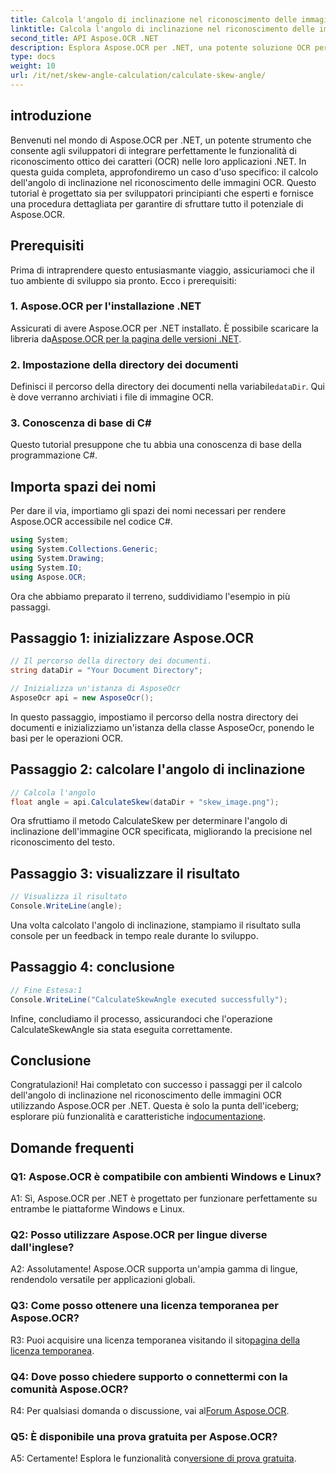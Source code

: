 ```yaml
---
title: Calcola l'angolo di inclinazione nel riconoscimento delle immagini OCR
linktitle: Calcola l'angolo di inclinazione nel riconoscimento delle immagini OCR
second_title: API Aspose.OCR .NET
description: Esplora Aspose.OCR per .NET, una potente soluzione OCR per il riconoscimento accurato del testo nelle tue applicazioni C#.
type: docs
weight: 10
url: /it/net/skew-angle-calculation/calculate-skew-angle/
---
```

## introduzione

Benvenuti nel mondo di Aspose.OCR per .NET, un potente strumento che consente agli sviluppatori di integrare perfettamente le funzionalità di riconoscimento ottico dei caratteri (OCR) nelle loro applicazioni .NET. In questa guida completa, approfondiremo un caso d'uso specifico: il calcolo dell'angolo di inclinazione nel riconoscimento delle immagini OCR. Questo tutorial è progettato sia per sviluppatori principianti che esperti e fornisce una procedura dettagliata per garantire di sfruttare tutto il potenziale di Aspose.OCR.

## Prerequisiti

Prima di intraprendere questo entusiasmante viaggio, assicuriamoci che il tuo ambiente di sviluppo sia pronto. Ecco i prerequisiti:

### 1. Aspose.OCR per l'installazione .NET

 Assicurati di avere Aspose.OCR per .NET installato. È possibile scaricare la libreria da[Aspose.OCR per la pagina delle versioni .NET](https://releases.aspose.com/ocr/net/).

### 2. Impostazione della directory dei documenti

Definisci il percorso della directory dei documenti nella variabile`dataDir`. Qui è dove verranno archiviati i file di immagine OCR.

### 3. Conoscenza di base di C#

Questo tutorial presuppone che tu abbia una conoscenza di base della programmazione C#.

## Importa spazi dei nomi

Per dare il via, importiamo gli spazi dei nomi necessari per rendere Aspose.OCR accessibile nel codice C#.

```csharp
using System;
using System.Collections.Generic;
using System.Drawing;
using System.IO;
using Aspose.OCR;
```

Ora che abbiamo preparato il terreno, suddividiamo l'esempio in più passaggi.

## Passaggio 1: inizializzare Aspose.OCR

```csharp
// Il percorso della directory dei documenti.
string dataDir = "Your Document Directory";

// Inizializza un'istanza di AsposeOcr
AsposeOcr api = new AsposeOcr();
```

In questo passaggio, impostiamo il percorso della nostra directory dei documenti e inizializziamo un'istanza della classe AsposeOcr, ponendo le basi per le operazioni OCR.

## Passaggio 2: calcolare l'angolo di inclinazione

```csharp
// Calcola l'angolo
float angle = api.CalculateSkew(dataDir + "skew_image.png");
```

Ora sfruttiamo il metodo CalculateSkew per determinare l'angolo di inclinazione dell'immagine OCR specificata, migliorando la precisione nel riconoscimento del testo.

## Passaggio 3: visualizzare il risultato

```csharp
// Visualizza il risultato
Console.WriteLine(angle);
```

Una volta calcolato l'angolo di inclinazione, stampiamo il risultato sulla console per un feedback in tempo reale durante lo sviluppo.

## Passaggio 4: conclusione

```csharp
// Fine Estesa:1
Console.WriteLine("CalculateSkewAngle executed successfully");
```

Infine, concludiamo il processo, assicurandoci che l'operazione CalculateSkewAngle sia stata eseguita correttamente.

## Conclusione

 Congratulazioni! Hai completato con successo i passaggi per il calcolo dell'angolo di inclinazione nel riconoscimento delle immagini OCR utilizzando Aspose.OCR per .NET. Questa è solo la punta dell'iceberg; esplorare più funzionalità e caratteristiche in[documentazione](https://reference.aspose.com/ocr/net/).

## Domande frequenti

### Q1: Aspose.OCR è compatibile con ambienti Windows e Linux?

A1: Sì, Aspose.OCR per .NET è progettato per funzionare perfettamente su entrambe le piattaforme Windows e Linux.

### Q2: Posso utilizzare Aspose.OCR per lingue diverse dall'inglese?

A2: Assolutamente! Aspose.OCR supporta un'ampia gamma di lingue, rendendolo versatile per applicazioni globali.

### Q3: Come posso ottenere una licenza temporanea per Aspose.OCR?

 R3: Puoi acquisire una licenza temporanea visitando il sito[pagina della licenza temporanea](https://purchase.aspose.com/temporary-license/).

### Q4: Dove posso chiedere supporto o connettermi con la comunità Aspose.OCR?

 R4: Per qualsiasi domanda o discussione, vai al[Forum Aspose.OCR](https://forum.aspose.com/c/ocr/16).

### Q5: È disponibile una prova gratuita per Aspose.OCR?

A5: Certamente! Esplora le funzionalità con[versione di prova gratuita](https://releases.aspose.com/).
